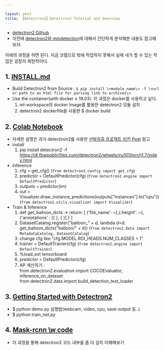 ```yaml
---

layout: post
title: 【detectron2】Detectron2 Tutorial and Overview
---
```


- [detectron2 Github](https://github.com/facebookresearch/detectron2) 
- 이전에 [detectron2와 mmdetection](https://junha1125.github.io/docker-git-pytorch/2021-01-08-SSD_pytorch/#detectron2--mmdetection-short-research)에 대해서 간단하게 분석해본 내용도 참고해보자. 



아래의 과정을 하면 된다. 지금 코렙으로 밖에 작업하지 못해서 실제 내가 할 수 있는 작업은 굉장히 제한적이다.

## 1. [INSTALL.md](https://github.com/facebookresearch/detectron2/blob/master/INSTALL.md)

- Build Detectron2 from Source : `$ pip install \<module_name\> -f \<url or path to an html file for parsing link to archives\> `
- Use the container(with docker ≥ 19.03). 이 과정은 docker를 사용하고 싶다. 
  1. ml-workspace의 docker Image를 활용한 detectron2 모듈 설치
  2. detectron2 dockerfile을 사용한 $ docker build



## 2. [Colab Notebook](https://colab.research.google.com/drive/16jcaJoc6bCFAQ96jDe2HwtXj7BMD_-m5) 

- 자세한 설명은 과거 detectiron2를 사용한 [선박검출 프로젝트 이전 Post](https://junha1125.github.io/blog/projects/2020-01-10-ship_4/) 참고 
- install
  1. pip install detectron2 -f https://dl.fbaipublicfiles.com/detectron2/wheels/cu101/torch1.7/index.html
- Inference
  1. cfg = get_cfg() (`from detectron2.config import get_cfg`)
  2. predictor = DefaultPredictor(cfg) (`from detectron2.engine import DefaultPredictor`)
  3. outputs = predictor(im)  
  4. out = Visualizer.draw_instance_predictions(outputs["instances"].to("cpu"))  (`from detectron2.utils.visualizer import Visualizer`)
- Train & Inference
  1. def get_balloon_dicts -> return: [ {'file_name': ~},{:height': ~},{'annotations' : [{ }, { }] } ]
  2. DatasetCatalog.register("balloon_" + d, lambda d=d: get_balloon_dicts("balloon/" + d)) (`from detectron2.data import MetadataCatalog, DatasetCatalog`)
  3. change cfg like "cfg.MODEL.ROI_HEADS.NUM_CLASSES = 1"
  4. trainer = DefaultTrainer(cfg) (`from detectron2.engine import DefaultTrainer`)
  5. %load_ext tensorboard
  6. predictor = DefaultPredictor(cfg)
  7. AP 계산하기 :     
     from detectron2.evaluation import COCOEvaluator, inference_on_dataset   
     from detectron2.data import build_detection_test_loader



## 3. [Getting Started with Detectron2](https://github.com/facebookresearch/detectron2/blob/master/GETTING_STARTED.md) 

- $ python demo.py 실행법(webcam, video, cpu, save output 등..)
- $ python train_net.py 



## 4. [Mask-rcnn \w code](https://junha1125.github.io/blog/artificial-intelligence/2021-01-30-MaskRCNNwithCode/) 

- 이 과정을 통해 detectron2 코드 내부를 좀 더 깊이 이해해보기



















